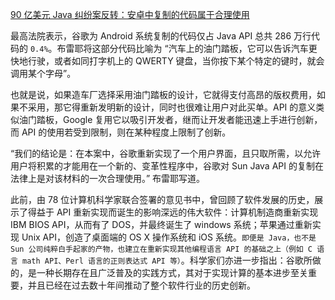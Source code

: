 [90 亿美元 Java 纠纷案反转：安卓中复制的代码属于合理使用](https://mp.weixin.qq.com/s/O1oT8WY54pHBapPp5GEQJQ)

最高法院表示，谷歌为 Android 系统复制的代码仅占 Java API 总共 286 万行代码的 `0.4%`。布雷耶将这部分代码比喻为 “汽车上的油门踏板，它可以告诉汽车更快地行驶，或者如同打字机上的 QWERTY 键盘，当你按下某个特定的键时，就会调用某个字母”。

也就是说，如果造车厂选择采用油门踏板的设计，它就得支付高昂的版权费用，如果不采用，那它得重新发明新的设计，同时也很难让用户对此买单。API 的意义类似油门踏板，Google 复用它以吸引开发者，继而让开发者能迅速上手进行创新，而 API 的使用若受到限制，则在某种程度上限制了创新。

“我们的结论是：在本案中，谷歌重新实现了一个用户界面，且只取所需，以允许用户将积累的才能用在一个新的、变革性程序中，谷歌对 Sun Java API 的复制在法律上是对该材料的一次合理使用。” 布雷耶写道。

此前，由 78 位计算机科学家联合签署的意见书中，曾回顾了软件发展的历史，展示了得益于 API 重新实现而诞生的影响深远的伟大软件：计算机制造商重新实现 IBM BIOS API，从而有了 DOS，并最终诞生了 windows 系统；苹果通过重新实现 Unix API，创造了桌面端的 OS X 操作系统和 iOS 系统。`即便是 Java，也不是 Sun 公司纯粹白手起家的产物，也建立在重新实现其他编程语言 API 的基础之上（例如 C 语言 math API、Perl 语言的正则表达式 API 等）`。科学家们亦进一步指出：谷歌所做的，是一种长期存在且广泛普及的实践方式，其对于实现计算的基本进步至关重要，并且已经在过去数十年间推动了整个软件行业的历史创新。